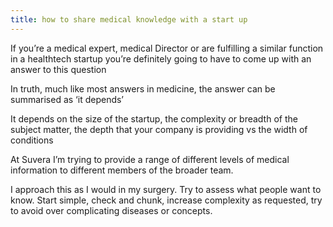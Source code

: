```yaml
---
title: how to share medical knowledge with a start up
---
```


If you’re a medical expert, medical Director or are fulfilling a similar function in a healthtech startup you’re definitely going to have to come up with an answer to this question 

In truth, much like most answers in medicine, the answer can be summarised as ‘it depends’

It depends on the size of the startup, the complexity or breadth of the subject matter, the depth that your company is providing vs the width of conditions

At Suvera I’m trying to provide a range of different levels of medical information to different members of the broader team.

I approach this as I would in my surgery. Try to assess what people want to know. Start simple, check and chunk, increase complexity as requested, try to avoid over complicating diseases or concepts.